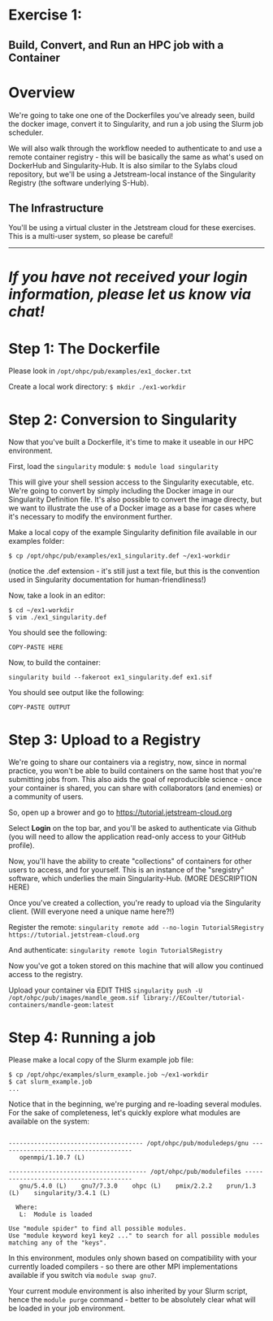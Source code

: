 # Exercise 1: 
## Build, Convert, and Run an HPC job with a Container

# Overview

We're going to take one one of the Dockerfiles you've already seen,
build the docker image, convert it to Singularity, and run
a job using the Slurm job scheduler. 

We will also walk through the workflow needed to authenticate to
and use a remote container registry - this will be basically the 
same as what's used on DockerHub and Singularity-Hub.  It is also
similar to the Sylabs cloud repository, but we'll be using a 
Jetstream-local instance of the Singularity Registry (the software 
underlying S-Hub).

## The Infrastructure

You'll be using a virtual cluster in the Jetstream cloud
for these exercises. This is a multi-user system, so please be careful!

-----
*If you have not received your login information, please let us know
via chat!*
=====

# Step 1: The Dockerfile
Please look in 
```/opt/ohpc/pub/examples/ex1_docker.txt```

Create a local work directory:
```$ mkdir ./ex1-workdir```

# Step 2: Conversion to Singularity
Now that you've built a Dockerfile, it's time to make it useable in our 
HPC environment.

First, load the `singularity` module:
```$ module load singularity```

This will give your shell session access to the Singularity executable, etc.
We're going to convert by simply including the Docker image
in our Singularity Definition file. It's also possible to convert the image
directy, but we want to illustrate the use of a Docker image as a base 
for cases where it's necessary to modify the environment further.

Make a local copy of the example Singularity definition file available in
our examples folder:

```$ cp /opt/ohpc/pub/examples/ex1_singularity.def ~/ex1-workdir```

(notice the .def extension - it's still just a text file, but
this is the convention used in Singularity documentation for 
human-friendliness!)

Now, take a look in an editor:
```
$ cd ~/ex1-workdir
$ vim ./ex1_singularity.def
```

You should see the following:
```
COPY-PASTE HERE
```

Now, to build the container:

```singularity build --fakeroot ex1_singularity.def ex1.sif```

You should see output like the following:
```
COPY-PASTE OUTPUT
```

# Step 3: Upload to a Registry

We're going to share our containers via a registry, now, since in
normal practice, you won't be able to build containers on the same
host that you're submitting jobs from. This also aids the goal
of reproducible science - once your container is shared, you can share 
with collaborators (and enemies) or a community of users.

So, open up a brower and go to https://tutorial.jetstream-cloud.org

Select **Login** on the top bar, and you'll be asked to authenticate
via Github (you will need to allow the application read-only access to your
GitHub profile).

Now, you'll have the ability to create "collections" of containers for other
users to access, and for yourself. This is an instance of the "sregistry" software,
which underlies the main Singularity-Hub.
(MORE DESCRIPTION HERE)

Once you've created a collection, you're ready to upload via the Singularity client.
(Will everyone need a unique name here?!)

Register the remote:
```singularity remote add --no-login TutorialSRegistry https://tutorial.jetstream-cloud.org```

And authenticate:
```singularity remote login TutorialSRegistry```

Now you've got a token stored on this machine that will allow you continued access to the
registry.

Upload your container via
EDIT THIS
```singularity push -U /opt/ohpc/pub/images/mandle_geom.sif library://ECoulter/tutorial-containers/mandle-geom:latest```

# Step 4: Running a job
Please make a local copy of the Slurm example job file:
```
$ cp /opt/ohpc/examples/slurm_example.job ~/ex1-workdir
$ cat slurm_example.job
...
```

Notice that in the beginning, we're purging and re-loading
several modules. For the sake of completeness, let's quickly explore
what modules are available on the system:
```$ module avail

------------------------------------- /opt/ohpc/pub/moduledeps/gnu -------------------------------------
   openmpi/1.10.7 (L)

-------------------------------------- /opt/ohpc/pub/modulefiles ---------------------------------------
   gnu/5.4.0 (L)    gnu7/7.3.0    ohpc (L)    pmix/2.2.2    prun/1.3 (L)    singularity/3.4.1 (L)

  Where:
   L:  Module is loaded

Use "module spider" to find all possible modules.
Use "module keyword key1 key2 ..." to search for all possible modules matching any of the "keys".
```

In this environment, modules only shown based on compatibility with your currently loaded
compilers - so there are other MPI implementations available if you switch via
`module swap gnu7`. 

Your current module environment is also inherited by your Slurm script,
hence the `module purge` command - better to be absolutely clear what will
be loaded in your job environment.
